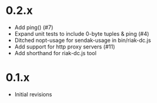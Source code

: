 0.2.x
====

* Add ping() (#7)
* Expand unit tests to include 0-byte tuples & ping (#4)
* Ditched nopt-usage for sendak-usage in bin/riak-dc.js
* Add support for http proxy servers (#11)
* Add shorthand for riak-dc.js tool

0.1.x
====

* Initial revisions
